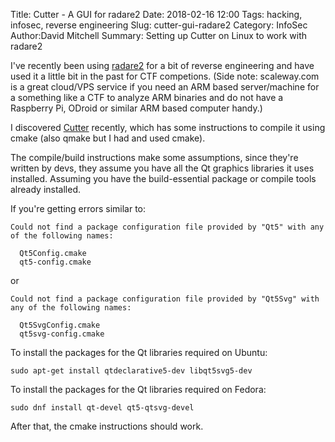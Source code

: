 Title: Cutter - A GUI for radare2
Date: 2018-02-16 12:00
Tags: hacking, infosec, reverse engineering
Slug: cutter-gui-radare2
Category: InfoSec
Author:David Mitchell
Summary: Setting up Cutter on Linux to work with radare2

I've recently been using [radare2](http://radare.org/) for a bit of reverse engineering and have used it a little bit in the past for CTF competions. (Side note: scaleway.com is a great cloud/VPS service if you need an ARM based server/machine for a something like a CTF to analyze ARM binaries and do not have a Raspberry Pi, ODroid or similar ARM based computer handy.) 

I discovered [Cutter](https://github.com/radareorg/cutter) recently, which has some instructions to compile it using cmake (also qmake but I had and used cmake).

The compile/build instructions make some assumptions, since they're written by devs, they assume you have all the Qt graphics libraries it uses installed. Assuming you have the build-essential package or compile tools already installed.

If you're getting errors similar to:

    Could not find a package configuration file provided by "Qt5" with any of the following names:

      Qt5Config.cmake
      qt5-config.cmake

or

    Could not find a package configuration file provided by "Qt5Svg" with any of the following names:

      Qt5SvgConfig.cmake
      qt5svg-config.cmake

 To install the packages for the Qt libraries required on Ubuntu:

    sudo apt-get install qtdeclarative5-dev libqt5svg5-dev

To install the packages for the Qt libraries required on Fedora:

    sudo dnf install qt-devel qt5-qtsvg-devel

After that, the cmake instructions should work. 